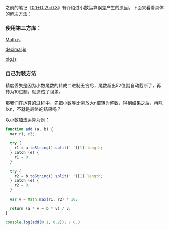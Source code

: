 之前的笔记《[0.1+0.2!=0.3](https://github.com/zymfe/notebook/blob/master/JavaScript/0.1%2B0.2%20!%3D%200.3%20%E7%9A%84%E5%8E%9F%E5%9B%A0.md)》有介绍过小数运算误差产生的原因，下面来看看具体的解决方法：

### 使用第三方库：

[Math.js](https://mathjs.org/)

[decimal.js](http://mikemcl.github.io/decimal.js/)

[big.js](http://mikemcl.github.io/big.js/)

### 自己封装方法

精度丢失是因为小数尾数的转成二进制无穷尽，尾数超出52位就自动截断了，再转为10进制，就造成了误差。

那我们在运算的过程中，先把小数等比例放大n倍转为整数，得到结果之后，再除以n，不就是最终的结果吗？

以小数加法运算为例：

``` javascript
function add (a, b) {
  var r1, r2;

  try {
    r1 = a.toString().split('.')[1].length;
  } catch (e) {
    r1 = 0;
  }

  try {
    r2 = b.toString().split('.')[1].length;
  } catch (e) {
    r2 = 0;
  }

  var v = Math.max(r1, r2) * 10;

  return (a * v + b * v) / v;
}

console.log(add(0.1, 0.2)); / 0.3
```